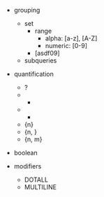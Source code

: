 - grouping
    - set
        - range
            - alpha: [a-z], [A-Z]
            - numeric: [0-9]
        - [asdf09]
    - subqueries
- quantification
    - ?
    - *
    - +
    - {n}
    - {n, }
    - {n, m}
- boolean

- modifiers
    - DOTALL
    - MULTILINE
